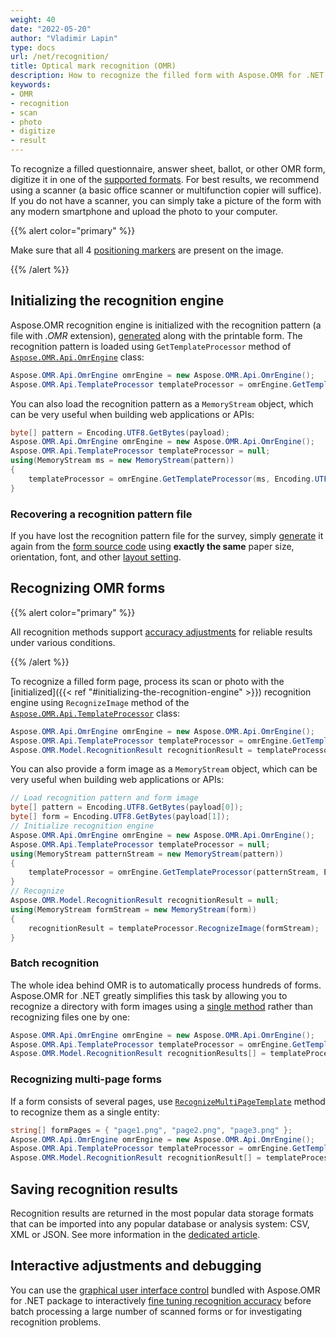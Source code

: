 ```yaml
---
weight: 40
date: "2022-05-20"
author: "Vladimir Lapin"
type: docs
url: /net/recognition/
title: Optical mark recognition (OMR)
description: How to recognize the filled form with Aspose.OMR for .NET.
keywords:
- OMR
- recognition
- scan
- photo
- digitize
- result
---
```


To recognize a filled questionnaire, answer sheet, ballot, or other OMR form, digitize it in one of the [supported formats](/omr/net/supported-file-formats/). For best results, we recommend using a scanner (a basic office scanner or multifunction copier will suffice). If you do not have a scanner, you can simply take a picture of the form with any modern smartphone and upload the photo to your computer.

{{% alert color="primary" %}} 

Make sure that all 4 [positioning markers](/omr/net/omr-form-structure/) are present on the image.

{{% /alert %}} 

## Initializing the recognition engine

Aspose.OMR recognition engine is initialized with the recognition pattern (a file with _.OMR_ extension), [generated](/omr/net/generate-template/) along with the printable form. The recognition pattern is loaded using `GetTemplateProcessor` method of [`Aspose.OMR.Api.OmrEngine`](https://reference.aspose.com/omr/net/aspose.omr.api/omrengine/) class:

```csharp
Aspose.OMR.Api.OmrEngine omrEngine = new Aspose.OMR.Api.OmrEngine();
Aspose.OMR.Api.TemplateProcessor templateProcessor = omrEngine.GetTemplateProcessor("pattern.omr");
```

You can also load the recognition pattern as a `MemoryStream` object, which can be very useful when building web applications or APIs:

```csharp
byte[] pattern = Encoding.UTF8.GetBytes(payload);
Aspose.OMR.Api.OmrEngine omrEngine = new Aspose.OMR.Api.OmrEngine();
Aspose.OMR.Api.TemplateProcessor templateProcessor = null;
using(MemoryStream ms = new MemoryStream(pattern))
{
	templateProcessor = omrEngine.GetTemplateProcessor(ms, Encoding.UTF8);
}
```

### Recovering a recognition pattern file

If you have lost the recognition pattern file for the survey, simply [generate](/omr/net/generate-template/) it again from the [form source code](/omr/net/design-form/) using **exactly the same** paper size, orientation, font, and other [layout setting](/omr/net/generate-template/page-setup/).

## Recognizing OMR forms

{{% alert color="primary" %}} 

All recognition methods support [accuracy adjustments](/omr/net/recognition/accuracy-threshold/) for reliable results under various conditions.

{{% /alert %}} 

To recognize a filled form page, process its scan or photo with the [initialized]({{< ref "#initializing-the-recognition-engine" >}}) recognition engine using `RecognizeImage` method of the [`Aspose.OMR.Api.TemplateProcessor`](https://reference.aspose.com/omr/net/aspose.omr.api/templateprocessor/) class:

```csharp
Aspose.OMR.Api.OmrEngine omrEngine = new Aspose.OMR.Api.OmrEngine();
Aspose.OMR.Api.TemplateProcessor templateProcessor = omrEngine.GetTemplateProcessor("pattern.omr");
Aspose.OMR.Model.RecognitionResult recognitionResult = templateProcessor.RecognizeImage("form-20220519.png");
```

You can also provide a form image as a `MemoryStream` object, which can be very useful when building web applications or APIs:

```csharp
// Load recognition pattern and form image
byte[] pattern = Encoding.UTF8.GetBytes(payload[0]);
byte[] form = Encoding.UTF8.GetBytes(payload[1]);
// Initialize recognition engine
Aspose.OMR.Api.OmrEngine omrEngine = new Aspose.OMR.Api.OmrEngine();
Aspose.OMR.Api.TemplateProcessor templateProcessor = null;
using(MemoryStream patternStream = new MemoryStream(pattern))
{
	templateProcessor = omrEngine.GetTemplateProcessor(patternStream, Encoding.UTF8);
}
// Recognize
Aspose.OMR.Model.RecognitionResult recognitionResult = null;
using(MemoryStream formStream = new MemoryStream(form))
{
	recognitionResult = templateProcessor.RecognizeImage(formStream);
}
```

### Batch recognition

The whole idea behind OMR is to automatically process hundreds of forms. Aspose.OMR for .NET greatly simplifies this task by allowing you to recognize a directory with form images using a [single method](https://reference.aspose.com/omr/net/aspose.omr.api/templateprocessor/recognizefolder/) rather than recognizing files one by one:

```csharp
Aspose.OMR.Api.OmrEngine omrEngine = new Aspose.OMR.Api.OmrEngine();
Aspose.OMR.Api.TemplateProcessor templateProcessor = omrEngine.GetTemplateProcessor("pattern.omr");
Aspose.OMR.Model.RecognitionResult recognitionResults[] = templateProcessor.RecognizeFolder(@"C:\final_exam\");
```

### Recognizing multi-page forms

If a form consists of several pages, use [`RecognizeMultiPageTemplate`](https://reference.aspose.com/omr/net/aspose.omr.api/templateprocessor/recognizemultipagetemplate/) method to recognize them as a single entity:

```csharp
string[] formPages = { "page1.png", "page2.png", "page3.png" };
Aspose.OMR.Api.OmrEngine omrEngine = new Aspose.OMR.Api.OmrEngine();
Aspose.OMR.Api.TemplateProcessor templateProcessor = omrEngine.GetTemplateProcessor("pattern.omr");
Aspose.OMR.Model.RecognitionResult recognitionResult[] = templateProcessor.RecognizeMultiPageTemplate(formPages);
```

## Saving recognition results

Recognition results are returned in the most popular data storage formats that can be imported into any popular database or analysis system: CSV, XML or JSON. See more information in the [dedicated article](/omr/net/recognition/save/).

## Interactive adjustments and debugging

You can use the [graphical user interface control](/omr/net/working-with-ui-control/) bundled with Aspose.OMR for .NET package to interactively [fine tuning recognition accuracy](/omr/net/recognition/accuracy-threshold/) before batch processing a large number of scanned forms or for investigating recognition problems.
